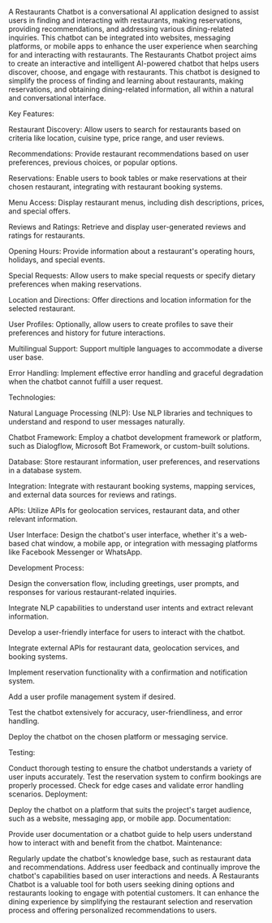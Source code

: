 A Restaurants Chatbot is a conversational AI application designed to assist users in finding and interacting with restaurants, making reservations, providing recommendations, and addressing various dining-related inquiries. This chatbot can be integrated into websites, messaging platforms, or mobile apps to enhance the user experience when searching for and interacting with restaurants.
The Restaurants Chatbot project aims to create an interactive and intelligent AI-powered chatbot that helps users discover, choose, and engage with restaurants. This chatbot is designed to simplify the process of finding and learning about restaurants, making reservations, and obtaining dining-related information, all within a natural and conversational interface.

Key Features:

Restaurant Discovery: Allow users to search for restaurants based on criteria like location, cuisine type, price range, and user reviews.

Recommendations: Provide restaurant recommendations based on user preferences, previous choices, or popular options.

Reservations: Enable users to book tables or make reservations at their chosen restaurant, integrating with restaurant booking systems.

Menu Access: Display restaurant menus, including dish descriptions, prices, and special offers.

Reviews and Ratings: Retrieve and display user-generated reviews and ratings for restaurants.

Opening Hours: Provide information about a restaurant's operating hours, holidays, and special events.

Special Requests: Allow users to make special requests or specify dietary preferences when making reservations.

Location and Directions: Offer directions and location information for the selected restaurant.

User Profiles: Optionally, allow users to create profiles to save their preferences and history for future interactions.

Multilingual Support: Support multiple languages to accommodate a diverse user base.

Error Handling: Implement effective error handling and graceful degradation when the chatbot cannot fulfill a user request.

Technologies:

Natural Language Processing (NLP): Use NLP libraries and techniques to understand and respond to user messages naturally.

Chatbot Framework: Employ a chatbot development framework or platform, such as Dialogflow, Microsoft Bot Framework, or custom-built solutions.

Database: Store restaurant information, user preferences, and reservations in a database system.

Integration: Integrate with restaurant booking systems, mapping services, and external data sources for reviews and ratings.

APIs: Utilize APIs for geolocation services, restaurant data, and other relevant information.

User Interface: Design the chatbot's user interface, whether it's a web-based chat window, a mobile app, or integration with messaging platforms like Facebook Messenger or WhatsApp.

Development Process:

Design the conversation flow, including greetings, user prompts, and responses for various restaurant-related inquiries.

Integrate NLP capabilities to understand user intents and extract relevant information.

Develop a user-friendly interface for users to interact with the chatbot.

Integrate external APIs for restaurant data, geolocation services, and booking systems.

Implement reservation functionality with a confirmation and notification system.

Add a user profile management system if desired.

Test the chatbot extensively for accuracy, user-friendliness, and error handling.

Deploy the chatbot on the chosen platform or messaging service.

Testing:

Conduct thorough testing to ensure the chatbot understands a variety of user inputs accurately.
Test the reservation system to confirm bookings are properly processed.
Check for edge cases and validate error handling scenarios.
Deployment:

Deploy the chatbot on a platform that suits the project's target audience, such as a website, messaging app, or mobile app.
Documentation:

Provide user documentation or a chatbot guide to help users understand how to interact with and benefit from the chatbot.
Maintenance:

Regularly update the chatbot's knowledge base, such as restaurant data and recommendations.
Address user feedback and continually improve the chatbot's capabilities based on user interactions and needs.
A Restaurants Chatbot is a valuable tool for both users seeking dining options and restaurants looking to engage with potential customers. It can enhance the dining experience by simplifying the restaurant selection and reservation process and offering personalized recommendations to users.
